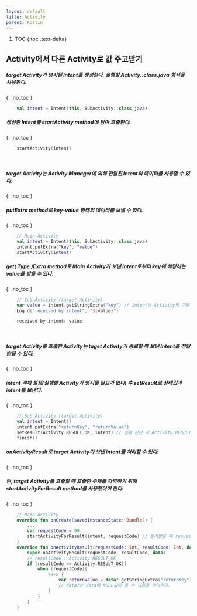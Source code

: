 ```yaml
---
layout: default
title: Activity
parent: Kotlin
---
```


1. TOC
{:toc .text-delta} 

## Activity에서 다른 Activity로 값 주고받기
##### target Activity가 명시된 Intent를 생성한다. 실행할 Activity::class.java 형식을 사용한다.
{: .no_toc }
```kotlin
    val intent = Intent(this, SubActivity::class.java)
```
##### 생성한 Intent를 startActivity method에 담아 호출한다.
{: .no_toc }
```kotlin
    startActivity(intent)
```
<br/>

##### target Activity는 Activity Manager에 의해 전달된 Intent의 데이터를 사용할 수 있다.
{: .no_toc }
##### putExtra method로 key-value 형태의 데이터를 보낼 수 있다.
{: .no_toc }
```kotlin
    // Main Activity
    val intent = Intent(this, SubActivity::class.java)
    intent.putExtra("key", "value")
    startActivity(intent)
```
##### get( Type )Extra method로 Main Activity가 보낸 Intent로부터 key에 해당하는 value를 받을 수 있다.
{: .no_toc }
```kotlin
    // Sub Activity (target Activity)
    var value = intent.getStringExtra("key") // intent는 Activity의 기본 속성으로 따로 정의할 필요가 없다.
    Log.d("received by intent", "${value}")
```
```
    received by intent: value
```

<br/> 

##### target Activity를 호출한 Activity는 taget Activity가 종료할 때 보낸 Intent를 전달받을 수 있다.
{: .no_toc }
##### intent 객체 설정(실행할 Activity가 명시될 필요가 없다) 후 setResult로 상태값과 intent를 보낸다.
{: .no_toc }
```kotlin
    // Sub Activity (target Activity)
    val intent = Intent()
    intent.putExtra("returnKey", "returnValue")
    setResult(Activity.RESULT_OK, intent) // 실패 판단 시 Activity.RESULT_CANCELED를 대신 보낼 수 있다.
    finish()
```
##### onActivityResult로 target Activity가 보낸 intent를 처리할 수 있다.
{: .no_toc }
##### 단, target Activity를 호출할 때 호출한 주체를 파악하기 위해 startActivityForResult method를 사용했어야 한다.
{: .no_toc }
```kotlin
    // Main Activity
    override fun onCreate(savedInstanceState: Bundle?) {
        ...
        var requestCode = 99
        startActivityForResult(intent, requestCode) // 돌려받을 때 requestCode로 호출한 주체(버튼 등)을 파악한다.
    }
    override fun onActivityResult(requestCode: Int, resultCode: Int, data: Intent?) {
        super.onActivityResult(requestCode, resultCode, data)
        // resultCode : Activity.RESULT_OK
        if (resultCode == Activity.RESULT_OK){
            when (requestCode){
                99-> {
                    var returnValue = data?.getStringExtra("returnKey") 
                    // data?는 data에 NULL값이 올 수 있음을 의미한다.
                }
            }
        }
    }
```